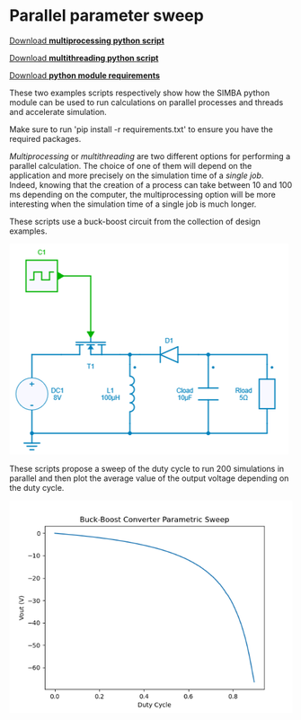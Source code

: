 # Parallel parameter sweep

[Download **multiprocessing python script**](5.%20Parameter%20Sweep%20(multiprocessing).py)

[Download **multithreading python script**](5.%20Parameter%20Sweep%20(multiprocessing).py)

[Download **python module requirements**](requirements.txt)

These two examples scripts respectively show how the SIMBA python module can be used to run calculations on parallel processes and threads and accelerate simulation.

Make sure to run 'pip install -r requirements.txt' to ensure you have the required packages.

*Multiprocessing* or *multithreading* are two different options for performing a parallel calculation. The choice of one of them will depend on the application and more precisely on the simulation time of a *single job*. Indeed, knowing that the creation of a process can take between 10 and 100 ms depending on the computer, the multiprocessing option will be more interesting when the simulation time of a single job is much longer.

These scripts use a buck-boost circuit from the collection of design examples.

![buck boost](buckboost.png)

 These scripts propose a sweep of the duty cycle to run 200 simulations in parallel and then plot the average value of the output voltage depending on the duty cycle.

![buck_boost_parametric_sweep](buck_boost_parametric_sweep.png)

